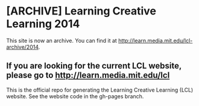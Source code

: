 [ARCHIVE] Learning Creative Learning 2014
==========================
This site is now an archive. You can find it at http://learn.media.mit.edu/lcl-archive/2014.
## If you are looking for the current LCL website, please go to http://learn.media.mit.edu/lcl



This is the official repo for generating the Learning Creative Learning (LCL) website. See the website code in the gh-pages branch.
